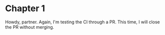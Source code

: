 # Chapter 1

Howdy, partner. Again, I'm testing the CI through a PR. This time, I will close the PR without merging.

